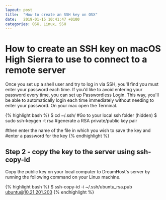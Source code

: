 ```yaml
---
layout: post
title:  "How to create an SSH key on OSX"
date:   2019-01-15 10:41:47 +0100
categories: OSX, Linux, SSH
---
```



# How to create an SSH key on macOS High Sierra to use to connect to a remote server

Once you set up a shell user and try to log in via SSH, you'll find you must enter your password each time. If you’d like to avoid entering your password every time, you can set up Passwordless Login. This way, you'll be able to automatically login each time immediately without needing to enter your password. On your mac open the Terminal. 

{% highlight bash %}
$ cd ~/.ssh/              #Go to your local ssh folder (hidden)
$ sudo ssh-keygen -t rsa  #generate a RSA private/public key pair

#then enter the name of the file in which you wish to save the key and
#enter a password for the key
{% endhighlight %}

## Step 2 - copy the key to the server using ssh-copy-id
Copy the public key on your local computer to DreamHost's server by running the following command on your Linux machine.

{% highlight bash %}
$ ssh-copy-id -i ~/.ssh/ubuntu_rsa.pub ubuntu@10.21.201.203
{% endhighlight %}

